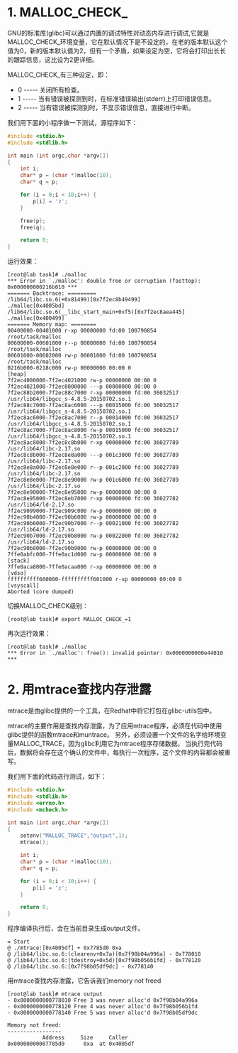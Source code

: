 
# 1. MALLOC_CHECK_

GNU的标准库(glibc)可以通过内置的调试特性对动态内存进行调试,它就是MALLOC\_CHECK\_环境变量，它在默认情况下是不设定的，在老的版本默认这个值为0，新的版本默认值为2，但有一个矛盾，如果设定为空，它将会打印出长长的跟踪信息，这比设为2更详细。

MALLOC\_CHECK_有三种设定，即：
- 0 ----- 关闭所有检查。
- 1 ----- 当有错误被探测到时，在标准错误输出(stderr)上打印错误信息。
- 2 ----- 当有错误被探测到时，不显示错误信息，直接进行中断。

我们用下面的小程序做一下测试，源程序如下：

```c
#include <stdio.h>
#include <stdlib.h>

int main (int argc,char *argv[])
{
    int i;
    char* p = (char *)malloc(10);
    char* q = p;

    for (i = 0;i < 10;i++) {
        p[i] = 'z';
    }

    free(p);
    free(q);

    return 0;
}
```

运行效果：
```
[root@lab task]# ./malloc
*** Error in `./malloc': double free or corruption (fasttop): 0x000000000216b010 ***
======= Backtrace: =========
/lib64/libc.so.6(+0x81499)[0x7f2ec8b49499]
./malloc[0x4005bd]
/lib64/libc.so.6(__libc_start_main+0xf5)[0x7f2ec8aea445]
./malloc[0x400499]
======= Memory map: ========
00400000-00401000 r-xp 00000000 fd:00 100790854                          /root/task/malloc
00600000-00601000 r--p 00000000 fd:00 100790854                          /root/task/malloc
00601000-00602000 rw-p 00001000 fd:00 100790854                          /root/task/malloc
0216b000-0218c000 rw-p 00000000 00:00 0                                  [heap]
7f2ec4000000-7f2ec4021000 rw-p 00000000 00:00 0
7f2ec4021000-7f2ec8000000 ---p 00000000 00:00 0
7f2ec88b2000-7f2ec88c7000 r-xp 00000000 fd:00 36032517                   /usr/lib64/libgcc_s-4.8.5-20150702.so.1
7f2ec88c7000-7f2ec8ac6000 ---p 00015000 fd:00 36032517                   /usr/lib64/libgcc_s-4.8.5-20150702.so.1
7f2ec8ac6000-7f2ec8ac7000 r--p 00014000 fd:00 36032517                   /usr/lib64/libgcc_s-4.8.5-20150702.so.1
7f2ec8ac7000-7f2ec8ac8000 rw-p 00015000 fd:00 36032517                   /usr/lib64/libgcc_s-4.8.5-20150702.so.1
7f2ec8ac8000-7f2ec8c8b000 r-xp 00000000 fd:00 36027789                   /usr/lib64/libc-2.17.so
7f2ec8c8b000-7f2ec8e8a000 ---p 001c3000 fd:00 36027789                   /usr/lib64/libc-2.17.so
7f2ec8e8a000-7f2ec8e8e000 r--p 001c2000 fd:00 36027789                   /usr/lib64/libc-2.17.so
7f2ec8e8e000-7f2ec8e90000 rw-p 001c6000 fd:00 36027789                   /usr/lib64/libc-2.17.so
7f2ec8e90000-7f2ec8e95000 rw-p 00000000 00:00 0
7f2ec8e95000-7f2ec8eb7000 r-xp 00000000 fd:00 36027782                   /usr/lib64/ld-2.17.so
7f2ec9099000-7f2ec909c000 rw-p 00000000 00:00 0
7f2ec90b4000-7f2ec90b6000 rw-p 00000000 00:00 0
7f2ec90b6000-7f2ec90b7000 r--p 00021000 fd:00 36027782                   /usr/lib64/ld-2.17.so
7f2ec90b7000-7f2ec90b8000 rw-p 00022000 fd:00 36027782                   /usr/lib64/ld-2.17.so
7f2ec90b8000-7f2ec90b9000 rw-p 00000000 00:00 0
7ffe0abfc000-7ffe0ac1d000 rw-p 00000000 00:00 0                          [stack]
7ffe0aca8000-7ffe0acaa000 r-xp 00000000 00:00 0                          [vdso]
ffffffffff600000-ffffffffff601000 r-xp 00000000 00:00 0                  [vsyscall]
Aborted (core dumped)
```

切换MALLOC\_CHECK级别：
```
[root@lab task]# export MALLOC_CHECK_=1
```
再次运行效果：
```
[root@lab task]# ./malloc
*** Error in `./malloc': free(): invalid pointer: 0x0000000000e44010 ***
```

# 2. 用mtrace查找内存泄露

mtrace是由glibc提供的一个工具，在Redhat中将它打包在glibc-utils包中。

mtrace的主要作用是查找内存泄露，为了应用mtrace程序，必须在代码中使用glibc提供的函数mtrace和muntrace。
另外，必须设置一个文件的名字给环境变量MALLOC_TRACE，因为glibc利用它为mtrace程序存储数据。
当执行完代码后，数据将会存在这个确认的文件中，每执行一次程序，这个文件的内容都会被重写。

我们用下面的代码进行测试，如下：
```c
#include <stdio.h>
#include <stdlib.h>
#include <errno.h>
#include <mcheck.h>

int main (int argc,char *argv[])
{
    setenv("MALLOC_TRACE","output",1);
    mtrace();

    int i;
    char* p = (char *)malloc(10);
    char* q = p;

    for (i = 0;i < 10;i++) {
        p[i] = 'z';
    }

    return 0;
}
```

程序编译执行后，会在当前目录生成output文件。

```shell
= Start
@ ./mtrace:[0x4005df] + 0x7785d0 0xa
@ /lib64/libc.so.6:(clearenv+0x7a)[0x7f98b04a996a] - 0x778010
@ /lib64/libc.so.6:(tdestroy+0x5d)[0x7f98b056b1fd] - 0x778120
@ /lib64/libc.so.6:[0x7f98b05df9dc] - 0x778140
```

用mtrace查找内存泄露，它告诉我们memory not freed
```
[root@lab task]# mtrace output
- 0x0000000000778010 Free 3 was never alloc'd 0x7f98b04a996a
- 0x0000000000778120 Free 4 was never alloc'd 0x7f98b056b1fd
- 0x0000000000778140 Free 5 was never alloc'd 0x7f98b05df9dc

Memory not freed:
-----------------
           Address     Size     Caller
0x00000000007785d0      0xa  at 0x4005df
```
